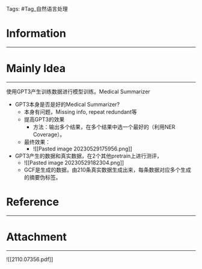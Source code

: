 Tags: #Tag_自然语言处理 
# Information
---


# Mainly Idea
---
使用GPT3产生训练数据进行模型训练。Medical Summarizer

- GPT3本身是否是好的Medical Summarizer?
	- 本身有问题，Missing info, repeat redundant等
	- 提高GPT3的效果
		- 方法：输出多个结果，在多个结果中选一个最好的（利用NER Coverage）。
	- 最终效果：
		- ![[Pasted image 20230529175956.png]]
- GPT3产生的数据和真实数据，在2个其他pretrain上进行测评，
	- ![[Pasted image 20230529182304.png]]
	- GCF是生成的数据，由210条真实数据生成出来，每条数据对应多个生成的摘要伪标签。
# Reference
---


# Attachment
---
![[2110.07356.pdf]]